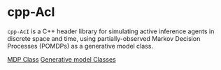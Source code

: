 # cpp-AcI
``cpp-AcI`` is a C++ header library for simulating active inference agents in
discrete space and time, using partially-observed Markov Decision Processes
(POMDPs) as a generative model class.

[MDP Class](doc/mdp_class.md)
[Generative model Classes](doc/generative_model_classes.md)
